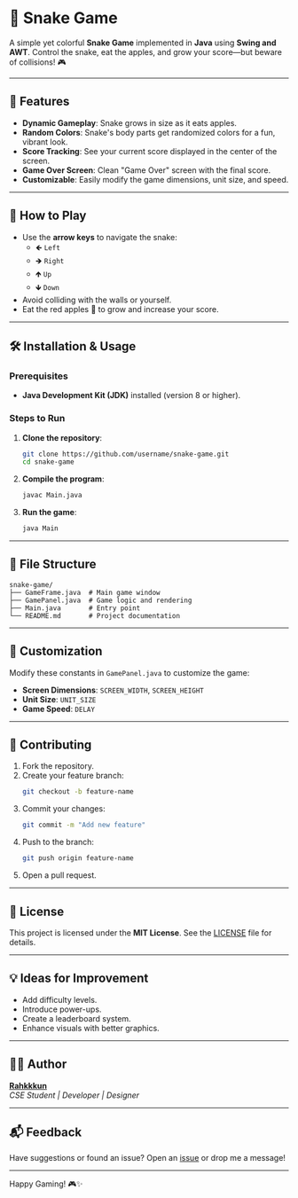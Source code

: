 # 🐍 Snake Game

A simple yet colorful **Snake Game** implemented in **Java** using **Swing and AWT**. Control the snake, eat the apples, and grow your score—but beware of collisions! 🎮

---

## 🚀 Features

- **Dynamic Gameplay**: Snake grows in size as it eats apples.  
- **Random Colors**: Snake's body parts get randomized colors for a fun, vibrant look.  
- **Score Tracking**: See your current score displayed in the center of the screen.  
- **Game Over Screen**: Clean "Game Over" screen with the final score.  
- **Customizable**: Easily modify the game dimensions, unit size, and speed.

---

## 🎯 How to Play

- Use the **arrow keys** to navigate the snake:
  - 🡸 `Left`  
  - 🡺 `Right`  
  - 🡹 `Up`  
  - 🡻 `Down`  
- Avoid colliding with the walls or yourself.
- Eat the red apples 🍎 to grow and increase your score.

---

## 🛠️ Installation & Usage

### Prerequisites
- **Java Development Kit (JDK)** installed (version 8 or higher).

### Steps to Run
1. **Clone the repository**:  
   ```bash
   git clone https://github.com/username/snake-game.git
   cd snake-game
   ```
2. **Compile the program**:  
   ```bash
   javac Main.java
   ```
3. **Run the game**:  
   ```bash
   java Main
   ```

---


## 🧩 File Structure

```plaintext
snake-game/
├── GameFrame.java  # Main game window
├── GamePanel.java  # Game logic and rendering
├── Main.java       # Entry point
└── README.md       # Project documentation
```

---

## 🌟 Customization

Modify these constants in `GamePanel.java` to customize the game:
- **Screen Dimensions**: `SCREEN_WIDTH`, `SCREEN_HEIGHT`
- **Unit Size**: `UNIT_SIZE`  
- **Game Speed**: `DELAY`

---

## 🤝 Contributing

1. Fork the repository.  
2. Create your feature branch:  
   ```bash
   git checkout -b feature-name
   ```
3. Commit your changes:  
   ```bash
   git commit -m "Add new feature"
   ```
4. Push to the branch:  
   ```bash
   git push origin feature-name
   ```
5. Open a pull request.

---

## 📜 License

This project is licensed under the **MIT License**. See the [LICENSE](LICENSE) file for details.

---

## 💡 Ideas for Improvement
- Add difficulty levels.  
- Introduce power-ups.  
- Create a leaderboard system.  
- Enhance visuals with better graphics.  

---

## 👨‍💻 Author

**[Rahkkkun](https://github.com/Rahkkkun)**  
*CSE Student | Developer | Designer*  

---

## 📬 Feedback

Have suggestions or found an issue? Open an [issue](https://github.com/username/snake-game/issues) or drop me a message!

---

Happy Gaming! 🎮✨
